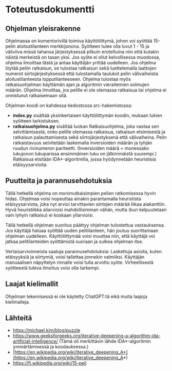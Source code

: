 # Toteutusdokumentti

## Ohjelman yleisrakenne

Ohjelmassa on komentorivillä toimiva käyttöliittymä, johon voi syöttää 15-pelin aloitustilanteen merkkijonona. Syötteen tulee olla luvut 1 - 15 ja väliviiva missä tahansa järjestyksessä pilkuin eroteltuina niin että kutakin näistä merkeistä on tasan yksi. Jos syöte ei ollut kelvollisessa muodossa, ohjelma ilmoittaa tästä ja antaa käyttäjän yrittää uudelleen. Jos ohjelma löytää peliin ratkaisun, se tulostaa ratkaisun sekä luettelemalla laattojen numerot siirtojärjestyksessä että tulostamalla taulukot pelin välivaiheista aloitustilanteesta lopputilanteeseen. Ohjelma tulostaa myös ratkaisuohjelman käyttämän ajan ja algoritmin vierailemien solmujen määrän. Ohjelma ilmoittaa, jos pelille ei ole olemassa ratkaisua tai ohjelma ei onnistunut ratkaisemaan sitä.

Ohjelman koodi on kahdessa tiedostossa src-hakemistossa:

- **index.py** sisältää yksinkertaisen käyttöliittymän koodin, mukaan lukien syötteen tarkistuksen.
- **ratkaisuohjelma.py** sisältää luokan Ratkaisuohjelma, joka vastaa sen selvittämisestä, onko pelille olemassa ratkaisua, ratkaisun etsimisestä ja ratkaisun palauttamisesta sekä siirtojärjestyksenä että välivaiheina. Pelin ratkaistavuus selvitetään laskemalla inversioiden määrän ja tyhjän ruudun rivinumeron pariteetti. (Inversioiden määrä = monessako lukujonon lukuparissa ensimmäinen luku on jälkimmäistä suurempi.) Ratkaisua etsitään IDA*-algoritmilla, jossa hyödynnetään heuristisia etäisyysarvioita.

## Puutteita ja parannusehdotuksia

Tällä hetkellä ohjelma on monimutkaisimpien pelien ratkomisessa hyvin hidas. Ohjelmaa voisi nopeuttaa ainakin parantamalla heuristista etäisyysarviota, joka nyt arvioi tarvittavien siirtojen määrää liikaa alakanttiin. Hyvä heuristiikka aliarvioisi mahdollisimman vähän, mutta (kun kelpuutetaan vain lyhyin ratkaisu) ei koskaan yliarvioisi.

Tällä hetkellä ohjelman suoritus päättyy ohjelman tulostettua vastauksensa. Jos käyttäjä haluaa syöttää uuden pelitilanteen, hän joutuu suorittamaan ohjelman uudelleen. Käyttöliittymää voisi muuttaa niin, että käyttäjä voi jatkaa pelitilanteiden syöttämistä suoraan ja sulkea ohjelman itse.

Vertaisarvioinneista saatuja parannusehdotuksia: Laskettuja asioita, kuten etäisyyksiä ja siirtymiä, voisi tallettaa jonnekin valmiiksi. Käyttäjän manuaalisen näpyttelyn rinnalle voisi tulla arvottu syöte. Virheellisestä syötteestä tuleva ilmoitus voisi olla tarkempi.

## Laajat kielimallit

Ohjelman tekemisessä ei ole käytetty ChatGPT:tä eikä muita laajoja kielimalleja.

## Lähteitä

- https://michael.kim/blog/puzzle
- https://www.geeksforgeeks.org/iterative-deepening-a-algorithm-ida-artificial-intelligence/ (Tämä oli merkittävin lähde IDA*-algoritmin ymmärtämisessä ja koodauksessa.)
- [https://en.wikipedia.org/wiki/Iterative_deepening_A*](https://en.wikipedia.org/wiki/Iterative_deepening_A*)
- https://fi.wikipedia.org/wiki/15-peli

